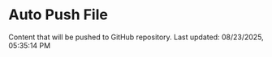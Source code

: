 # Auto Push File

Content that will be pushed to GitHub repository.
Last updated: 08/23/2025, 05:35:14 PM